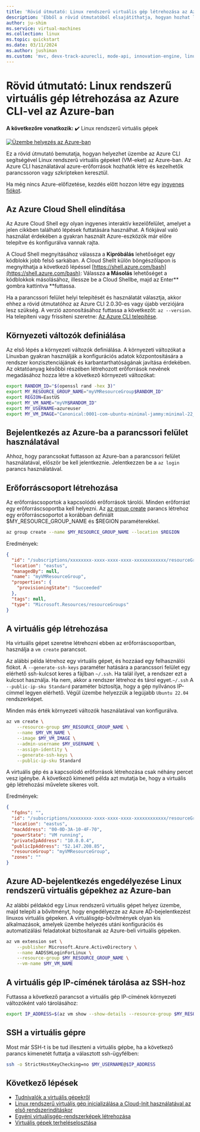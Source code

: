 ```yaml
---
title: 'Rövid útmutató: Linux rendszerű virtuális gép létrehozása az Azure CLI használatával'
description: 'Ebből a rövid útmutatóból elsajátíthatja, hogyan hozhat létre Linux rendszerű virtuális gépet az Azure CLI használatával.'
author: ju-shim
ms.service: virtual-machines
ms.collection: linux
ms.topic: quickstart
ms.date: 03/11/2024
ms.author: jushiman
ms.custom: 'mvc, devx-track-azurecli, mode-api, innovation-engine, linux-related-content'
---
```


# Rövid útmutató: Linux rendszerű virtuális gép létrehozása az Azure CLI-vel az Azure-ban

**A következőre vonatkozik:** :heavy_check_mark: Linux rendszerű virtuális gépek

[![Üzembe helyezés az Azure-ban](https://aka.ms/deploytoazurebutton)](https://go.microsoft.com/fwlink/?linkid=2262692)

Ez a rövid útmutató bemutatja, hogyan helyezhet üzembe az Azure CLI segítségével Linux rendszerű virtuális gépeket (VM-eket) az Azure-ban. Az Azure CLI használatával azure-erőforrások hozhatók létre és kezelhetők parancssoron vagy szkripteken keresztül.

Ha még nincs Azure-előfizetése, kezdés előtt hozzon létre egy [ingyenes fiókot](https://azure.microsoft.com/free/?WT.mc_id=A261C142F).

## Az Azure Cloud Shell elindítása

Az Azure Cloud Shell egy olyan ingyenes interaktív kezelőfelület, amelyet a jelen cikkben található lépések futtatására használhat. A fiókjával való használat érdekében a gyakran használt Azure-eszközök már előre telepítve és konfigurálva vannak rajta. 

A Cloud Shell megnyitásához válassza a **Kipróbálás** lehetőséget egy kódblokk jobb felső sarkában. A Cloud Shellt külön böngészőlapon is megnyithatja a következő lépéssel [https://shell.azure.com/bash](https://shell.azure.com/bash): Válassza **a Másolás** lehetőséget a kódblokkok másolásához, illessze be a Cloud Shellbe, majd az Enter** gombra kattintva **futtassa.

Ha a parancssori felület helyi telepítését és használatát választja, akkor ehhez a rövid útmutatóhoz az Azure CLI 2.0.30-es vagy újabb verziójára lesz szükség. A verzió azonosításához futtassa a következőt: `az --version`. Ha telepíteni vagy frissíteni szeretne: [Az Azure CLI telepítése]( /cli/azure/install-azure-cli).

## Környezeti változók definiálása

Az első lépés a környezeti változók definiálása. A környezeti változókat a Linuxban gyakran használják a konfigurációs adatok központosítására a rendszer konzisztenciájának és karbantarthatóságának javítása érdekében. Az oktatóanyag későbbi részében létrehozott erőforrások nevének megadásához hozza létre a következő környezeti változókat:

```bash
export RANDOM_ID="$(openssl rand -hex 3)"
export MY_RESOURCE_GROUP_NAME="myVMResourceGroup$RANDOM_ID"
export REGION=EastUS
export MY_VM_NAME="myVM$RANDOM_ID"
export MY_USERNAME=azureuser
export MY_VM_IMAGE="Canonical:0001-com-ubuntu-minimal-jammy:minimal-22_04-lts-gen2:latest"
```

## Bejelentkezés az Azure-ba a parancssori felület használatával

Ahhoz, hogy parancsokat futtasson az Azure-ban a parancssori felület használatával, először be kell jelentkeznie. Jelentkezzen be a `az login` parancs használatával.

## Erőforráscsoport létrehozása

Az erőforráscsoportok a kapcsolódó erőforrások tárolói. Minden erőforrást egy erőforráscsoportba kell helyezni. Az [az group create](/cli/azure/group) parancs létrehoz egy erőforráscsoportot a korábban definiált $MY_RESOURCE_GROUP_NAME és $REGION paraméterekkel.

```bash
az group create --name $MY_RESOURCE_GROUP_NAME --location $REGION
```

Eredmények:

<!-- expected_similarity=0.3 -->
```json
{
  "id": "/subscriptions/xxxxxxxx-xxxx-xxxx-xxxx-xxxxxxxxxxxx/resourceGroups/myVMResourceGroup",
  "location": "eastus",
  "managedBy": null,
  "name": "myVMResourceGroup",
  "properties": {
    "provisioningState": "Succeeded"
  },
  "tags": null,
  "type": "Microsoft.Resources/resourceGroups"
}
```

## A virtuális gép létrehozása

Ha virtuális gépet szeretne létrehozni ebben az erőforráscsoportban, használja a `vm create` parancsot. 

Az alábbi példa létrehoz egy virtuális gépet, és hozzáad egy felhasználói fiókot. A `--generate-ssh-keys` paraméter hatására a parancssori felület egy elérhető ssh-kulcsot keres a fájlban `~/.ssh`. Ha talál ilyet, a rendszer ezt a kulcsot használja. Ha nem, akkor a rendszer létrehoz és tárol egyet.`~/.ssh` A `--public-ip-sku Standard` paraméter biztosítja, hogy a gép nyilvános IP-címmel legyen elérhető. Végül üzembe helyezzük a legújabb `Ubuntu 22.04` rendszerképet.

Minden más érték környezeti változók használatával van konfigurálva.

```bash
az vm create \
    --resource-group $MY_RESOURCE_GROUP_NAME \
    --name $MY_VM_NAME \
    --image $MY_VM_IMAGE \
    --admin-username $MY_USERNAME \
    --assign-identity \
    --generate-ssh-keys \
    --public-ip-sku Standard
```

A virtuális gép és a kapcsolódó erőforrások létrehozása csak néhány percet vesz igénybe. A következő kimeneti példa azt mutatja be, hogy a virtuális gép létrehozási művelete sikeres volt.

Eredmények:
<!-- expected_similarity=0.3 -->
```json
{
  "fqdns": "",
  "id": "/subscriptions/xxxxxxxx-xxxx-xxxx-xxxx-xxxxxxxxxxxx/resourceGroups/myVMResourceGroup/providers/Microsoft.Compute/virtualMachines/myVM",
  "location": "eastus",
  "macAddress": "00-0D-3A-10-4F-70",
  "powerState": "VM running",
  "privateIpAddress": "10.0.0.4",
  "publicIpAddress": "52.147.208.85",
  "resourceGroup": "myVMResourceGroup",
  "zones": ""
}
```

## Azure AD-bejelentkezés engedélyezése Linux rendszerű virtuális gépekhez az Azure-ban

Az alábbi példakód egy Linux rendszerű virtuális gépet helyez üzembe, majd telepíti a bővítményt, hogy engedélyezze az Azure AD-bejelentkezést linuxos virtuális gépeken. A virtuálisgép-bővítmények olyan kis alkalmazások, amelyek üzembe helyezés utáni konfigurációs és automatizálási feladatokat biztosítanak az Azure-beli virtuális gépeken.

```bash
az vm extension set \
    --publisher Microsoft.Azure.ActiveDirectory \
    --name AADSSHLoginForLinux \
    --resource-group $MY_RESOURCE_GROUP_NAME \
    --vm-name $MY_VM_NAME
```

## A virtuális gép IP-címének tárolása az SSH-hoz

Futtassa a következő parancsot a virtuális gép IP-címének környezeti változóként való tárolásához:

```bash
export IP_ADDRESS=$(az vm show --show-details --resource-group $MY_RESOURCE_GROUP_NAME --name $MY_VM_NAME --query publicIps --output tsv)
```

## SSH a virtuális gépre

<!--## Export the SSH configuration for use with SSH clients that support OpenSSH & SSH into the VM.
Log in to Azure Linux VMs with Azure AD supports exporting the OpenSSH certificate and configuration. That means you can use any SSH clients that support OpenSSH-based certificates to sign in through Azure AD. The following example exports the configuration for all IP addresses assigned to the VM:-->

<!--
```bash
yes | az ssh config --file ~/.ssh/config --name $MY_VM_NAME --resource-group $MY_RESOURCE_GROUP_NAME
```
-->

Most már SSH-t is be tud illeszteni a virtuális gépbe, ha a következő parancs kimenetét futtatja a választott ssh-ügyfélben:

```bash
ssh -o StrictHostKeyChecking=no $MY_USERNAME@$IP_ADDRESS
```

## Következő lépések

* [Tudnivalók a virtuális gépekről](../index.yml)
* [Linux rendszerű virtuális gép inicializálása a Cloud-Init használatával az első rendszerindításkor](tutorial-automate-vm-deployment.md)
* [Egyéni virtuálisgép-rendszerképek létrehozása](tutorial-custom-images.md)
* [Virtuális gépek terheléselosztása](../../load-balancer/quickstart-load-balancer-standard-public-cli.md)
